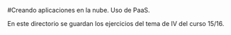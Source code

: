 #Creando aplicaciones en la nube. Uso de PaaS.

En este directorio se guardan los ejercicios del tema de IV del curso 15/16.
